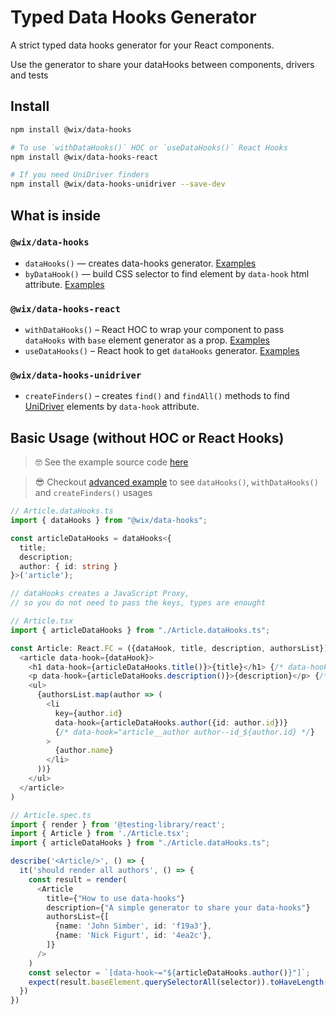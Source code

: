 # Typed Data Hooks Generator

A strict typed data hooks generator for your React components.

Use the generator to share your dataHooks between components, drivers and tests

## Install

```bash
npm install @wix/data-hooks

# To use `withDataHooks()` HOC or `useDataHooks()` React Hooks
npm install @wix/data-hooks-react

# If you need UniDriver finders
npm install @wix/data-hooks-unidriver --save-dev
```

## What is inside

### `@wix/data-hooks`
* `dataHooks()` — creates data-hooks generator. [Examples](./packages/data-hooks/__tests__/dataHooks.spec.ts)
* `byDataHook()` — build CSS selector to find element by `data-hook` html attribute. [Examples](./packages/data-hooks/__tests__/byDataHook.spec.ts)

### `@wix/data-hooks-react`
* `withDataHooks()` – React HOC to wrap your component to pass `dataHooks` with `base` element generator as a prop. [Examples](./packages/data-hooks-react/__tests__/withDataHooks.spec.tsx)
* `useDataHooks()` – React hook to get `dataHooks` generator. [Examples](./packages/data-hooks-react/__tests__/useDataHooks.spec.ts)

### `@wix/data-hooks-unidriver`
* `createFinders()` – creates `find()` and `findAll()` methods to find [UniDriver](https://github.com/wix-incubator/unidriver) elements by `data-hook` attribute.

## Basic Usage (without HOC or React Hooks)

> 🤓 See the example source code [here](./examples/src/basic)

> 😎 Checkout [advanced example](./examples/src/advanced) to see `dataHooks()`, `withDataHooks()` and `createFinders()` usages

```typescript
// Article.dataHooks.ts
import { dataHooks } from "@wix/data-hooks";

const articleDataHooks = dataHooks<{
  title;
  description;
  author: { id: string }
}>('article');

// dataHooks creates a JavaScript Proxy,
// so you do not need to pass the keys, types are enought
```

```typescript jsx
// Article.tsx
import { articleDataHooks } from "./Article.dataHooks.ts";

const Article: React.FC = ({dataHook, title, description, authorsList}) => (
  <article data-hook={dataHook}>
    <h1 data-hook={articleDataHooks.title()}>{title}</h1> {/* data-hook="article__title */}
    <p data-hook={articleDataHooks.description()}>{description}</p> {/* data-hook="article__description */}
    <ul>
      {authorsList.map(author => (
        <li
          key={author.id}
          data-hook={articleDataHooks.author({id: author.id})}
          {/* data-hook="article__author author--id_${author.id} */}
        >
          {author.name}
        </li>
      ))}
    </ul>
  </article>
)
```

```typescript jsx
// Article.spec.ts
import { render } from '@testing-library/react';
import { Article } from './Article.tsx';
import { articleDataHooks } from "./Article.dataHooks.ts";

describe('<Article/>', () => {
  it('should render all authors', () => {
    const result = render(
      <Article
        title={"How to use data-hooks"}
        description={"A simple generator to share your data-hooks"}
        authorsList={[
          {name: 'John Simber', id: 'f19a3'},
          {name: 'Nick Figurt', id: '4ea2c'},
        ]}
      />
    )
    const selector = `[data-hook~="${articleDataHooks.author()}"]`;
    expect(result.baseElement.querySelectorAll(selector)).toHaveLength(2);
  })
})
```




